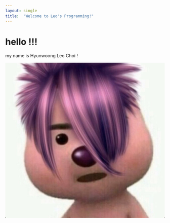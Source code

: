 ```yaml
---
layout: single
title:  "Welcome to Leo's Programming!"
---
```


# hello !!!

my name is Hyunwoong Leo Choi !



![haha](../images/2022-03-26-first/haha.jpg)
